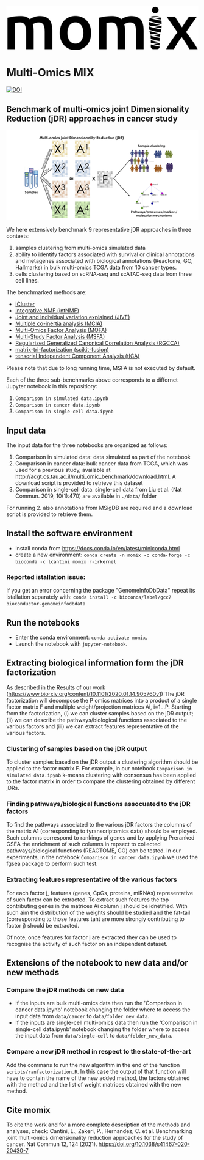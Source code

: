 ![image](logo.jpg)
# Multi-Omics MIX

[![DOI](https://zenodo.org/badge/188984604.svg)](https://zenodo.org/badge/latestdoi/188984604)

## Benchmark of multi-omics joint Dimensionality Reduction (jDR) approaches in cancer study

![image](Figure1.jpg)

We here extensively benchmark 9 representative jDR approaches in three contexts: 
1. samples clustering from multi-omics simulated data
2. ability to identify factors associated with survival or clinical annotations and metagenes associated with biological annotations (Reactome, GO, Hallmarks) in bulk multi-omics TCGA data from 10 cancer types.
3. cells clustering based on scRNA-seq and scATAC-seq data from three cell lines.

The benchmarked methods are:
* [iCluster](https://cran.r-project.org/web/packages/iCluster/index.html)
* [Integrative NMF (intNMF)](https://cran.r-project.org/web/packages/IntNMF/index.html) 
* [Joint and individual variation explained (JIVE)](https://cran.r-project.org/web/packages/r.jive/index.html) 
* [Multiple co-inertia analysis (MCIA)](https://bioconductor.org/packages/release/bioc/html/omicade4.html) 
* [Multi-Omics Factor Analysis (MOFA)](https://github.com/bioFAM/MOFA)
* [Multi-Study Factor Analysis (MSFA)](https://github.com/rdevito/MSFA) 
* [Regularized Generalized Canonical Correlation Analysis (RGCCA)](https://cran.r-project.org/web/packages/RGCCA/index.html) 
* [matrix-tri-factorization (scikit-fusion)](https://github.com/marinkaz/scikit-fusion) 
* [tensorial Independent Component Analysis (tICA)](https://genomebiology.biomedcentral.com/articles/10.1186/s13059-018-1455-8)

Please note that due to long running time, MSFA is not executed by default.

Each of the three sub-benchmarks above corresponds to a differnet Jupyter notebook in this repositiory:
1. `Comparison in simulated data.ipynb`
2. `Comparison in cancer data.ipynb`
3. `Comparison in single-cell data.ipynb`

## Input data

The input data for the three notebooks are organized as follows: 
1. Comparison in simulated data: data simulated as part of the notebook 
2. Comparison in cancer data: bulk cancer data from TCGA, which was used for a previous study, available at
  http://acgt.cs.tau.ac.il/multi_omic_benchmark/download.html. A download script
  is provided to retrieve this dataset
3. Comparison in single-cell data: single-cell data from Liu et al. (Nat Commun. 2019, 10(1):470) are available in `./data/` folder

For running 2. also annotations from MSigDB are required and a download script is provided to retrieve them.

## Install the software environment

* Install conda from https://docs.conda.io/en/latest/miniconda.html
 * create a new environment: `conda create -n momix -c conda-forge -c bioconda -c lcantini momix r-irkernel`

### Reported istallation issue:
If you get an error concerning the package "GenomeInfoDbData" repeat its istallation separately with: 
`conda install -c bioconda/label/gcc7 bioconductor-genomeinfodbdata`

## Run the notebooks

* Enter the conda environment: `conda activate momix`.
* Launch the notebook with `jupyter-notebook`.

## Extracting biological information form the jDR factorization
As described in the Results of our work (https://www.biorxiv.org/content/10.1101/2020.01.14.905760v1) The jDR factorization will decompose the P omics matrices into a product of a single factor matrix F and multiple weight/projection matrices Ai, i=1...P. Starting from the factorization, (i) we can cluster samples based on the jDR output; (ii) we can describe the pathways/biological functions associated to the various factors and (iii) we can extract features representative of the various factors.

### Clustering of samples based on the jDR output
To cluster samples based on the jDR output a clustering algorithm should be applied to the factor matrix F. For example, in our notebook `Comparison in simulated data.ipynb` k-means clustering with consensus has been applied to the factor matrix in order to compare the clustering obtained by different jDRs.

### Finding pathways/biological functions assocuated to the jDR factors
To find the pathways associated to the various jDR factors the columns of the matrix A1 (corresponding to tyranscriptomics data) should be employed. Such columns correspond to rankings of genes and by applying Preranked GSEA the enrichment of such columns in repsect to collected pathways/biological functions (REACTOME, GO) can be tested. In our experiments, in the notebook `Comparison in cancer data.ipynb` we used the fgsea package to perform such test.

### Extracting features representative of the various factors
For each factor j, features (genes, CpGs, proteins, miRNAs) representative of such factor can be extracted. To extract such features the top contributing genes in the matrices Ai column j should be idnetified. With such aim the distribution of the weights should be studied and the fat-tail (corresponding to those features taht are more strongly contributing to factor j) should be extracted.

Of note, once features for factor j are extracted they can be used to recognise the activity of such factor on an independent dataset.

## Extensions of the notebook to new data and/or new methods
### Compare the jDR methods on new data
* If the inputs are bulk multi-omics data then run the 'Comparison in cancer data.ipynb' notebook changing the folder where to access the input data from `data/cancer` to `data/folder_new_data`.
* If the inputs are single-cell multi-omics data  then run the 'Comparison in single-cell data.ipynb' notebook changing the folder where to access the input data from `data/single-cell` to `data/folder_new_data`. 

###  Compare a new jDR method in respect to the state-of-the-art
Add the commans to run the new algorithm in the end of the function `scripts/ranfactorization.R`. In this case the output of that function will have to contain the name of the new added method, the factors obtained with the method and the list of weight matrices obtained with the new method.

##  Cite momix
To cite the work and for a more complete description of the methods and analyses, check:
Cantini, L., Zakeri, P., Hernandez, C. et al. Benchmarking joint multi-omics dimensionality reduction approaches for the study of cancer. Nat Commun 12, 124 (2021). https://doi.org/10.1038/s41467-020-20430-7
